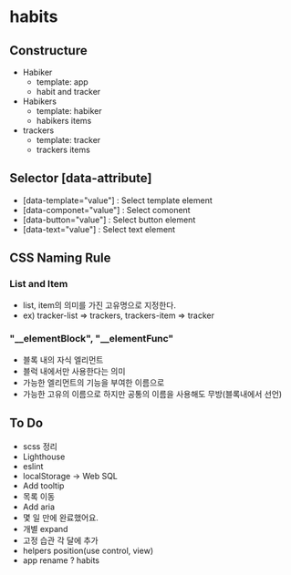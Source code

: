 # habits

## Constructure
- Habiker 
    - template: app
    - habit and tracker
- Habikers 
    - template: habiker
    - habikers items
- trackers 
    - template: tracker
    - trackers items


## Selector [data-attribute]
- [data-template="value"] : Select template element
- [data-componet="value"] : Select comonent
- [data-button="value"] : Select button element 
- [data-text="value"] : Select text element 



## CSS Naming Rule

### List and Item
- list, item의 의미를 가진 고유명으로 지정한다.
- ex) tracker-list => trackers, trackers-item => tracker

### "__elementBlock", "__elementFunc"
- 블록 내의 자식 엘리먼트
- 블럭 내에서만 사용한다는 의미
- 가능한 엘리먼트의 기능을 부여한 이름으로 
- 가능한 고유의 이름으로 하지만 공통의 이름을 사용해도 무방(블록내에서 선언)

## To Do
- scss 정리
- Lighthouse
- eslint
- localStorage -> Web SQL
- Add tooltip
- 목록 이동
- Add aria
- 몇 일 만에 완료했어요.
- 개별 expand
- 고정 습관 각 달에 추가
- helpers position(use control, view)
- app rename ? habits



